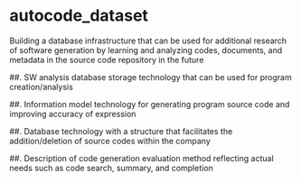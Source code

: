 # autocode_dataset

Building a database infrastructure that can be used for additional research of software generation by learning and analyzing codes, documents, and metadata in the source code repository in the future

##. SW analysis database storage technology that can be used for program creation/analysis

##. Information model technology for generating program source code and improving accuracy of expression

##. Database technology with a structure that facilitates the addition/deletion of source codes within the company

##. Description of code generation evaluation method reflecting actual needs such as code search, summary, and completion
